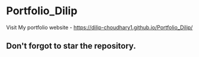# Portfolio_Dilip

Visit My portfolio website - https://dilip-choudhary1.github.io/Portfolio_Dilip/

## Don't forgot to star the repository.
